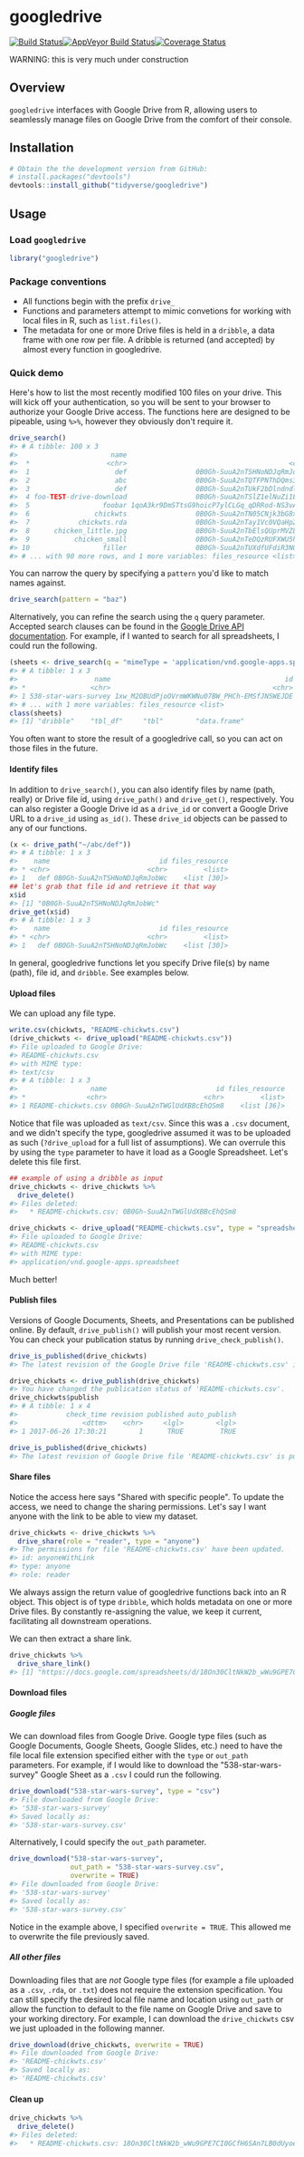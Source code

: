 
<!-- README.md is generated from README.Rmd. Please edit that file -->
googledrive
===========

[![Build Status](https://travis-ci.org/tidyverse/googledrive.svg?branch=master)](https://travis-ci.org/tidyverse/googledrive)[![AppVeyor Build Status](https://ci.appveyor.com/api/projects/status/github/tidyverse/googledrive?branch=master&svg=true)](https://ci.appveyor.com/project/tidyverse/googledrive)[![Coverage Status](https://img.shields.io/codecov/c/github/tidyverse/googledrive/master.svg)](https://codecov.io/github/tidyverse/googledrive?branch=master)

WARNING: this is very much under construction

Overview
--------

`googledrive` interfaces with Google Drive from R, allowing users to seamlessly manage files on Google Drive from the comfort of their console.

Installation
------------

``` r
# Obtain the the development version from GitHub:
# install.packages("devtools")
devtools::install_github("tidyverse/googledrive")
```

Usage
-----

### Load `googledrive`

``` r
library("googledrive")
```

### Package conventions

-   All functions begin with the prefix `drive_`
-   Functions and parameters attempt to mimic convetions for working with local files in R, such as `list.files()`.
-   The metadata for one or more Drive files is held in a `dribble`, a data frame with one row per file. A dribble is returned (and accepted) by almost every function in googledrive.

### Quick demo

Here's how to list the most recently modified 100 files on your drive. This will kick off your authentication, so you will be sent to your browser to authorize your Google Drive access. The functions here are designed to be pipeable, using `%>%`, however they obviously don't require it.

``` r
drive_search()
#> # A tibble: 100 x 3
#>                       name                                           id
#>  *                   <chr>                                        <chr>
#>  1                     def                 0B0Gh-SuuA2nTSHNoNDJqRmJobWc
#>  2                     abc                 0B0Gh-SuuA2nTQTFPNThDQms3ek0
#>  3                     def                 0B0Gh-SuuA2nTUkF2bDlndndlbWs
#>  4 foo-TEST-drive-download                 0B0Gh-SuuA2nTSlZ1elNuZi1Ecms
#>  5                  foobar 1qoA3kr9DmSTtsG9hoicP7ylCLGq_qDRRod-NS3vAk38
#>  6                chickwts                 0B0Gh-SuuA2nTN05CNjk3bG8xbWs
#>  7            chickwts.rda                 0B0Gh-SuuA2nTay1Vc0VQaHp2Qms
#>  8      chicken_little.jpg                 0B0Gh-SuuA2nTbElsQUprMVZLYkE
#>  9           chicken_small                 0B0Gh-SuuA2nTeDQzRUFXWU5hRGs
#> 10                  filler                 0B0Gh-SuuA2nTUXdfUFdiR3NOeGM
#> # ... with 90 more rows, and 1 more variables: files_resource <list>
```

You can narrow the query by specifying a `pattern` you'd like to match names against.

``` r
drive_search(pattern = "baz")
```

Alternatively, you can refine the search using the `q` query parameter. Accepted search clauses can be found in the [Google Drive API documentation](https://developers.google.com/drive/v3/web/search-parameters). For example, if I wanted to search for all spreadsheets, I could run the following.

``` r
(sheets <- drive_search(q = "mimeType = 'application/vnd.google-apps.spreadsheet'"))
#> # A tibble: 1 x 3
#>                   name                                           id
#> *                <chr>                                        <chr>
#> 1 538-star-wars-survey 1xw_M2OBUdPjoOVrmWKWNu07BW_PHCh-EMSfJN5WEJDE
#> # ... with 1 more variables: files_resource <list>
class(sheets)
#> [1] "dribble"    "tbl_df"     "tbl"        "data.frame"
```

You often want to store the result of a googledrive call, so you can act on those files in the future.

#### Identify files

In addition to `drive_search()`, you can also identify files by name (path, really) or Drive file id, using `drive_path()` and `drive_get()`, respectively. You can also register a Google Drive id as a `drive_id` or convert a Google Drive URL to a `drive_id` using `as_id()`. These `drive_id` objects can be passed to any of our functions.

``` r
(x <- drive_path("~/abc/def"))
#> # A tibble: 1 x 3
#>    name                           id files_resource
#> * <chr>                        <chr>         <list>
#> 1   def 0B0Gh-SuuA2nTSHNoNDJqRmJobWc    <list [30]>
## let's grab that file id and retrieve it that way
x$id
#> [1] "0B0Gh-SuuA2nTSHNoNDJqRmJobWc"
drive_get(x$id)
#> # A tibble: 1 x 3
#>    name                           id files_resource
#> * <chr>                        <chr>         <list>
#> 1   def 0B0Gh-SuuA2nTSHNoNDJqRmJobWc    <list [30]>
```

In general, googledrive functions let you specify Drive file(s) by name (path), file id, and `dribble`. See examples below.

#### Upload files

We can upload any file type.

``` r
write.csv(chickwts, "README-chickwts.csv")
(drive_chickwts <- drive_upload("README-chickwts.csv"))
#> File uploaded to Google Drive:
#> README-chickwts.csv
#> with MIME type:
#> text/csv
#> # A tibble: 1 x 3
#>                  name                           id files_resource
#> *               <chr>                        <chr>         <list>
#> 1 README-chickwts.csv 0B0Gh-SuuA2nTWGlUdXBBcEhQSm8    <list [36]>
```

Notice that file was uploaded as `text/csv`. Since this was a `.csv` document, and we didn't specify the type, googledrive assumed it was to be uploaded as such (`?drive_upload` for a full list of assumptions). We can overrule this by using the `type` parameter to have it load as a Google Spreadsheet. Let's delete this file first.

``` r
## example of using a dribble as input
drive_chickwts <- drive_chickwts %>%
  drive_delete()
#> Files deleted:
#>   * README-chickwts.csv: 0B0Gh-SuuA2nTWGlUdXBBcEhQSm8
```

``` r
drive_chickwts <- drive_upload("README-chickwts.csv", type = "spreadsheet")
#> File uploaded to Google Drive:
#> README-chickwts.csv
#> with MIME type:
#> application/vnd.google-apps.spreadsheet
```

Much better!

#### Publish files

Versions of Google Documents, Sheets, and Presentations can be published online. By default, `drive_publish()` will publish your most recent version. You can check your publication status by running `drive_check_publish()`.

``` r
drive_is_published(drive_chickwts)
#> The latest revision of the Google Drive file 'README-chickwts.csv' is not published.
```

``` r
drive_chickwts <- drive_publish(drive_chickwts)
#> You have changed the publication status of 'README-chickwts.csv'.
drive_chickwts$publish
#> # A tibble: 1 x 4
#>            check_time revision published auto_publish
#>                <dttm>    <chr>     <lgl>        <lgl>
#> 1 2017-06-26 17:30:21        1      TRUE         TRUE
```

``` r
drive_is_published(drive_chickwts)
#> The latest revision of Google Drive file 'README-chickwts.csv' is published.
```

#### Share files

Notice the access here says "Shared with specific people". To update the access, we need to change the sharing permissions. Let's say I want anyone with the link to be able to view my dataset.

``` r
drive_chickwts <- drive_chickwts %>%
  drive_share(role = "reader", type = "anyone")
#> The permissions for file 'README-chickwts.csv' have been updated.
#> id: anyoneWithLink
#> type: anyone
#> role: reader
```

We always assign the return value of googledrive functions back into an R object. This object is of type `dribble`, which holds metadata on one or more Drive files. By constantly re-assigning the value, we keep it current, facilitating all downstream operations.

We can then extract a share link.

``` r
drive_chickwts %>%
  drive_share_link()
#> [1] "https://docs.google.com/spreadsheets/d/18On30CltNkW2b_wWu9GPE7CI0GCfH6SAn7LB0dUyoeA/edit?usp=drivesdk"
```

#### Download files

##### Google files

We can download files from Google Drive. Google type files (such as Google Documents, Google Sheets, Google Slides, etc.) need to have the file local file extension specified either with the `type` or `out_path` parameters. For example, if I would like to download the "538-star-wars-survey" Google Sheet as a `.csv` I could run the following.

``` r
drive_download("538-star-wars-survey", type = "csv")
#> File downloaded from Google Drive:
#> '538-star-wars-survey'
#> Saved locally as:
#> '538-star-wars-survey.csv'
```

Alternatively, I could specify the `out_path` parameter.

``` r
drive_download("538-star-wars-survey",
               out_path = "538-star-wars-survey.csv",
               overwrite = TRUE)
#> File downloaded from Google Drive:
#> '538-star-wars-survey'
#> Saved locally as:
#> '538-star-wars-survey.csv'
```

Notice in the example above, I specified `overwrite = TRUE`. This allowed me to overwrite the file previously saved.

##### All other files

Downloading files that are *not* Google type files (for example a file uploaded as a `.csv`, `.rda`, or `.txt`) does not require the extension specification. You can still specify the desired local file name and location using `out_path` or allow the function to default to the file name on Google Drive and save to your working directory. For example, I can download the `drive_chickwts` csv we just uploaded in the following manner.

``` r
drive_download(drive_chickwts, overwrite = TRUE)
#> File downloaded from Google Drive:
#> 'README-chickwts.csv'
#> Saved locally as:
#> 'README-chickwts.csv'
```

#### Clean up

``` r
drive_chickwts %>%
  drive_delete()
#> Files deleted:
#>   * README-chickwts.csv: 18On30CltNkW2b_wWu9GPE7CI0GCfH6SAn7LB0dUyoeA
```
